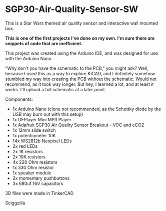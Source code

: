 # SGP30-Air-Quality-Sensor-SW
This is a Star Wars themed air quality sensor and interactive wall mounted box.

**This is one of the first projects I've done on my own. I'm sure there are snippets of code that are inefficient.**

This project was created using the Arduino IDE, and was designed for use with the Arduino Nano.

"Why don't you have the schematic to the PCB," you might ask? Well, because I used this as a way to explore KiCAD, and I definitely somehow stumbled my way into creating the PCB without the schematic. Would not recommend, as it took way longer. But hey, I learned a lot, and at least it works. I'll upload a full schematic at a later point.

Components:

- 1x Arduino Nano (clone not recommended, as the Schottky diode by the USB may burn out with this setup)
- 1x DFPlayer Mini MP3 Player
- 1x Adafruit SGP30 Air Quality Sensor Breakout - VOC and eCO2
- 1x 12mm slide switch
- 1x potentiometer 10K
- 14x WS2812b Neopixel LEDs
- 2x red LEDs
- 2x 1K resistors
- 2x 10K resistors
- 4x 220 Ohm resistors
- 1x 330 Ohm resistor
- 1x speaker module
- 2x momentary pushbuttons 
- 3x 680uf 16V capacitors

3D files were made in TinkerCAD

Sciggzilla

